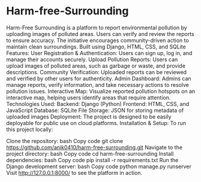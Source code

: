 # Harm-free-Surrounding
Harm-Free Surrounding is a platform to report environmental pollution by uploading images of polluted areas. Users can verify and review the reports to ensure accuracy. The initiative encourages community-driven action to maintain clean surroundings. Built using Django, HTML, CSS, and SQLite
Features:
User Registration & Authentication: Users can sign up, log in, and manage their accounts securely.
Upload Pollution Reports: Users can upload images of polluted areas, such as garbage or waste, and provide descriptions.
Community Verification: Uploaded reports can be reviewed and verified by other users for authenticity.
Admin Dashboard: Admins can manage reports, verify information, and take necessary actions to resolve pollution issues.
Interactive Map: Visualize reported pollution hotspots on an interactive map, helping users identify areas that require attention.
Technologies Used:
Backend: Django (Python)
Frontend: HTML, CSS, and JavaScript
Database: SQLite
File Storage: JSON for storing metadata of uploaded images
Deployment: The project is designed to be easily deployable for public use on cloud platforms.
Installation & Setup:
To run this project locally:

Clone the repository:
bash
Copy code
git clone https://github.com/anik0410/harm-free-surrounding.git
Navigate to the project directory:
bash
Copy code
cd harm-free-surrounding
Install dependencies:
bash
Copy code
pip install -r requirements.txt
Run the Django development server:
bash
Copy code
python manage.py runserver
Visit http://127.0.0.1:8000/ to see the platform in action.

